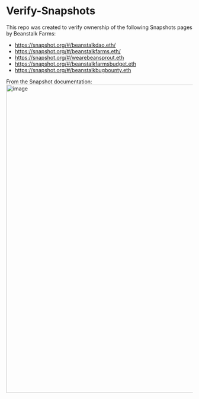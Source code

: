 # Verify-Snapshots

This repo was created to verify ownership of the following Snapshots pages by Beanstalk Farms:
* https://snapshot.org/#/beanstalkdao.eth/
* https://snapshot.org/#/beanstalkfarms.eth/
* https://snapshot.org/#/wearebeansprout.eth
* https://snapshot.org/#/beanstalkfarmsbudget.eth
* https://snapshot.org/#/beanstalkbugbounty.eth

From the Snapshot documentation:
<img width="834" alt="image" src="https://user-images.githubusercontent.com/28496268/189683865-07e0a506-e29b-4f19-9e84-b95cd5e1ff04.png">
